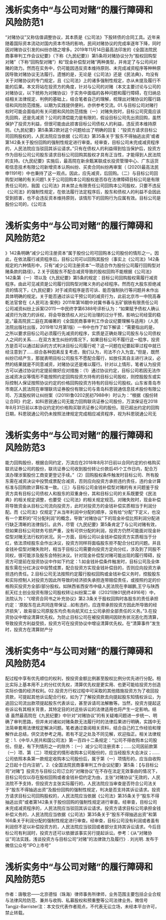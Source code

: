 # 浅析实务中“与公司对赌”的履行障碍和风险防范1

“对赌协议”又称估值调整协议，其本质是《公司法》下股转债的合同工具。近年来随着国际资本流动对国内资本市场的影响，民间对赌协议的完成率逐年下降，同时因对赌协议引发的纠纷亦随之增多。2019年11月14日最高法印发的《全国法院民商事审判工作会议纪要》（下称《九民纪要》）第5条将对赌协议分为“股权回购型对赌”（下称“回购型对赌”）和“现金补偿型对赌”两种类型，并肯定了与公司间对赌的效力。然而在实务中，仍可能因违反资本维持原则、未完成减资程序等种种原因导致对赌协议无法履行。遗憾的是，无论是《公司法》还是《民法典》，均没有关于对赌协议的专门规定，且《公司法》上的诸多强制性规定，亦从未提及履行不能的后果。本文将站在投资方的角度，针对与公司的对赌（本文主要讨论与公司的对赌协议，以下统称为对赌协议）于实务中面临的各种问题和履行障碍，在归纳总结相关法律规定、判例的基础上，结合笔者自己的理解，梳理出对赌协议的履行路径和风险防范措施，以期为实践提供便利，亦供参考交流。01.与目标公司对赌行权时可能会面临的有关问题和风险防范措施（一）对赌失败时，目标公司究竟应该先回购，还是先减资？公司的清偿能力是有限的，假设目标公司先出资回购，虽然保护了投资方利益，但很可能由此损害目标公司债权人的利益，违反资本维持原则。《九民纪要》第5条第2款对这个问题给出了明确的回复：“投资方请求目标公司回购股权的，人民法院应当依据《公司法》第35条关于‘股东不得抽逃出资’或者第142条关于股份回购的强制性规定进行审查。经审查，目标公司未完成减资程序的，人民法院应当驳回其诉讼请求。”只有在债权人的利益得到恰当保护后，投资方作为目标公司公司股东请求目标公司回购其股权才具有正当性，才能得到人民法院的支持。《九民纪要》实施后，最高院在新余甄某联成长投资管理中心、广东运货柜信息技术有限公司新增资本认购纠纷、买卖合同纠纷再审案（ (2020)最高法民申1191号）中也秉持了这一观点。因此，应先减资，后回购。（二）与目标公司回购型对赌的有关问题1.关于公司回购本公司股权是否存在法律障碍目标公司是有限责任公司的，我国《公司法》并未禁止有限责任公司回购本公司股权，只要不违反《公司法》的强制性规定，在依法履行法定程序后，股东和债权人的利益不会因此受到损害，也不会违反资本维持原则，该情形下的回购行为应属有效。目标公司是股份公司的，《公司法

# 浅析实务中“与公司对赌”的履行障碍和风险防范2

》142条明确“减少公司注册资本”属于股份公司可回购本公司股份的情形之一。因此，在依法履行减资程序后，目标公司可以回购其股份（事实上《公司法》142条规定的六种情形中，只有“减少公司注册资本”一项适合作为股份公司履行回购型对赌条款的路径）。2.关于因股东不配合减资导致的股权回购不能根据《公司法》142条第（一）项以及《九民纪要》第5条的规定：目标公司回购股权需履行减资程序。由此可见减资是公司履行回购型对赌义务的必经程序。然而在大股东拒绝减资的情况下，《九民纪要》对于减资程序是否可诉、能否强制执行等问题并未作出具体明确的规定。关于能否通过诉讼干预公司的减资行为，此前北京市一中院高春乾法官曾在《人民司法·案例》2011年第16期中对冀书春与五矿钢铁有限责任公司公司减资纠纷上诉案(2011)一中民终字第6388号评析认为：“如果赋予债权人确认减资行为效力的诉权，将会导致债权人对公司治理的过分干预，影响公司经营的稳定。”最高院民二庭在其编著的《全国民商事审判工作会议纪要理解与适用》（人民法院出版社出版，2019年12月第1版）一书中也作了如下解读：“需要指出的是，之所以要求目标公司必须履行先减资的程序，实质是正确处理公司股东与公司债权人之间的关系……在双方发生纠纷的情况下，如果目标公司不履行这一程序，投资方是否可以通过起诉的方式判决目标公司履行呢？这一问题在纪要起草过程中就已经注意到了……综合各种因素反复考虑，我们认为，司法不介入为宜。”但是，既然纠纷已经产生，那就表明目标公司股东不愿配合履行，如放任其自主进行决议，必然的结果就是不同意减资，对赌协议还是难以履行。针对以上情形，笔者认为投资方可以通过协议约定提前做好应对措施：（1）通过协议约定，目标公司若因无法作出减资决议等情形不能按照约定回购投资方持有的目标公司股权，则控股股东或实际控制人保证按照协议约定的价格回购投资方持有的目标公司股权。山东省青岛市市南区人民法院在审理联讯证券股份有限公司与青岛科恩锐通信息技术股份有限公司、万滨股权转让纠纷案（(2019)鲁0202民初7988中）时认为：“根据《股份转让合同》约定，如科恩锐通公司无能力回购联讯证券公司股份，万滨保证在2018年8月31日前以本协议约定的价格购买联讯证券公司的股份。现已超出约定的回购日期，科恩锐通公司仍未按照法律规定完成相应减资程序，视为科恩锐通公司无

# 浅析实务中“与公司对赌”的履行障碍和风险防范3

能力回购股份，根据合同约定，万滨应在2018年8月31日前以合同约定的价格购买联讯证券公司的股份，联讯证券公司收到股份转让价款后45个工作日内，配合万滨办理涉案股份工商变更登记手续。”（2）回购股权条件触发时目标公司、所有股东需在减资决议中投赞成票配合减资，否则应向投资方承担违约责任，违约金计算标准与回购款计算标准一致。（三）与目标公司金钱补偿型对赌的有关问题鉴于投资方具有目标公司债权人和股东的双重身份，其和目标公司的关系既要受《民法典》的相关规定调整，也要受《公司法》的相关规定规范。对赌失败时，现金补偿将导致资金从目标公司流向投资方，此时对投资方的金钱补偿实质相当于利润分配。而《公司法》仅规定了从当年利润中分配的顺序，没有给“分配”下定义，也没有一个累积的“可分配利润”的概念，导致“对赌协议”下的现金补偿比照利润分配进行缺乏清晰的法律指引。此外，尽管《九民纪要》第5条肯定了与公司对赌有效，但如果目标公司财务亏损严重，没有可供分配的利润，投资方仍然可能面对现金补偿型对赌无法行权的状况。另一方面，目标公司以金钱补偿投资方实质相当于分红，依法须经股东会作出决议，投资方同样将面临股东拒不配合分红的问题。并且金钱补偿型对赌失败时，相当于目标公司需要向投资方定向分红，涉及到了同股不同权，很可能涉及股东会特别决议。针对现金补偿型对赌可能出现的履行障碍，投资方可提前在投资协议中作如下约定：1.如金钱补偿条件触发时，目标公司及全体股东需在分红决议中投赞成票，配合投资方实现金钱补偿目的，否则应向投资方承担违约责任。2.目标公司无法按照约定履行股权回购或金钱补偿义务时，控股股东和实际控制人对投资方因此所导致的经济损失承担连带赔偿责任，或按照约定的价格购买投资方全部/部分股权。如陕西省西安市中级人民法院在李越鹏,王宁与陕西航天红土创业投资有限公司股权转让纠纷案二审（(2021)陕01民终4916号）中，法院认为：“《增资合同书之补充协议》第2.3条关于股权回购时各股东的责任承担约定：‘原股东在此共同连带保证…如有违约，应连带承担投资方因此所导致的经济损失’，故易驱公司原股东均负有向航天红土公司承担全部责任的义务。”3.在投资协议中增设清算优先权。为防止目标公司在被投资期间因财务状况恶化而清算，导致投资方利益受损，投资方可在投资协议中增设清算优先权。在“清算事件”发生时，投资方在清算财产分

# 浅析实务中“与公司对赌”的履行障碍和风险防范4

配过程中享有优先顺位的权利，按投资金额比例甚至股权比例分优先进行分配。相比实际上基本用不上的分红优先权，清算优先权是更实用、也更可能给投资方创造实际价值的经济权利。02.投资方行权过程中可采取的其他措施投资方为了收回投资款，可提起其他诉讼配合行权，如为了了解投资款去向提起股东知情权诉讼，为追回公司流出款项提起股东代表诉讼，甚至诉请司法解散等。当然，投资方提起这些诉讼有其相关背景，其特定目的对这些诉讼的法律适用也将产生一定影响。结 语 虽然最高院在《九民纪要》中针对“对赌协议”的有关疑难问题进一步统一、明确了审判思路，但并未对诸如对赌条款无法履行时的法律后果进行明确，实践中无法简单套用法律规定解决问题。笔者通过查阅相关资料，结合自己的工作经验和理解作此总结，供交流参考之用。若有不足之处及不同见解，欢迎指正。相关法律规定：1.《中华人民共和国公司法》第一百四十二条规定：“公司不得收购本公司股份。但是，有下列情形之一的除外：（一）减少公司注册资本；……公司因前款第（一）项、第（二）项规定的情形收购本公司股份的，应当经股东大会决议；……公司依照本条第一款规定收购本公司股份后，属于第（一）项情形的，应当自收购之日起十日内注销”。2.《全国法院民商事审判工作会议纪要》第5条：【与目标公司“对赌”】投资方与目标公司订立的“对赌协议”在不存在法定无效事由的情况下，目标公司仅以存在股权回购或者金钱补偿约定为由，主张“对赌协议”无效的，人民法院不予支持，但投资方主张实际履行的，人民法院应当审查是否符合公司法关于“股东不得抽逃出资”及股份回购的强制性规定，判决是否支持其诉讼请求。投资方请求目标公司回购股权的，人民法院应当依据《公司法》第35条关于“股东不得抽逃出资”或者第142条关于股份回购的强制性规定进行审查。经审查，目标公司未完成减资程序的，人民法院应当驳回其诉讼请求。投资方请求目标公司承担金钱补偿义务的，人民法院应当依据《公司法》第35条关于“股东不得抽逃出资”和第166条关于利润分配的强制性规定进行审查。经审查，目标公司没有利润或者虽有利润但不足以补偿投资方的，人民法院应当驳回或者部分支持其诉讼请求。今后目标公司有利润时，投资方还可以依据该事实另行提起诉讼。参考：《从“对赌协议”司法实践，浅谈投资方与目标公司“对赌”的法律效力及履行》. 刘光明. 发布于微信公众号“IPO上市号”

# 浅析实务中“与公司对赌”的履行障碍和风险防范5

作者：唐敬忠——北京德恒（珠海）律师事务所律师，业务范围主要包括企业合规与法律风险防范、兼并与收购、私募股权和预重整等公司法律业务。微信号Tangjz-Barrister注：本文仅代表作者观点，不代表无讼立场，未经本平台许可，禁止转载。

